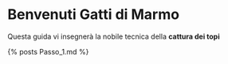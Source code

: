 # Benvenuti Gatti di Marmo

Questa guida vi insegnerà la nobile tecnica della **cattura dei topi**

{% posts Passo_1.md %}
